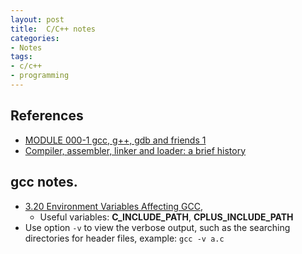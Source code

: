 ```yaml
---
layout: post
title:  C/C++ notes
categories:
- Notes
tags:
- c/c++
- programming
---
```


## References
 - [MODULE 000-1 gcc, g++, gdb and friends 1][2]
 - [Compiler, assembler, linker and loader: a brief history][1]


## gcc notes.
 - [3.20 Environment Variables Affecting GCC][3], 
   - Useful variables: **C_INCLUDE_PATH**, **CPLUS_INCLUDE_PATH**
 - Use option `-v` to view the verbose output, such as the searching directories for header files, example: `gcc -v a.c`

[3]: https://gcc.gnu.org/onlinedocs/gcc/Environment-Variables.html
[2]: http://www.tenouk.com/Module000.html
[1]: http://www.tenouk.com/ModuleW.html
